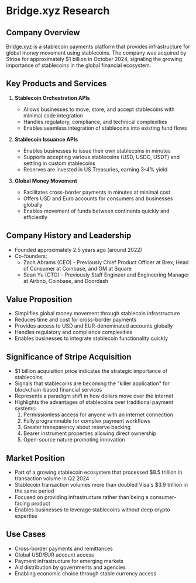 # Bridge.xyz Research

## Company Overview
Bridge.xyz is a stablecoin payments platform that provides infrastructure for global money movement using stablecoins. The company was acquired by Stripe for approximately $1 billion in October 2024, signaling the growing importance of stablecoins in the global financial ecosystem.

## Key Products and Services
1. **Stablecoin Orchestration APIs**
   - Allows businesses to move, store, and accept stablecoins with minimal code integration
   - Handles regulatory, compliance, and technical complexities
   - Enables seamless integration of stablecoins into existing fund flows

2. **Stablecoin Issuance APIs**
   - Enables businesses to issue their own stablecoins in minutes
   - Supports accepting various stablecoins (USD, USDC, USDT) and settling in custom stablecoins
   - Reserves are invested in US Treasuries, earning 3-4% yield

3. **Global Money Movement**
   - Facilitates cross-border payments in minutes at minimal cost
   - Offers USD and Euro accounts for consumers and businesses globally
   - Enables movement of funds between continents quickly and efficiently

## Company History and Leadership
- Founded approximately 2.5 years ago (around 2022)
- Co-founders:
  - Zach Abrams (CEO) - Previously Chief Product Officer at Brex, Head of Consumer at Coinbase, and GM at Square
  - Sean Yu (CTO) - Previously Staff Engineer and Engineering Manager at Airbnb, Coinbase, and Doordash

## Value Proposition
- Simplifies global money movement through stablecoin infrastructure
- Reduces time and cost for cross-border payments
- Provides access to USD and EUR-denominated accounts globally
- Handles regulatory and compliance complexities
- Enables businesses to integrate stablecoin functionality quickly

## Significance of Stripe Acquisition
- $1 billion acquisition price indicates the strategic importance of stablecoins
- Signals that stablecoins are becoming the "killer application" for blockchain-based financial services
- Represents a paradigm shift in how dollars move over the internet
- Highlights the advantages of stablecoins over traditional payment systems:
  1. Permissionless access for anyone with an internet connection
  2. Fully programmable for complex payment workflows
  3. Greater transparency about reserve backing
  4. Bearer instrument properties allowing direct ownership
  5. Open-source nature promoting innovation

## Market Position
- Part of a growing stablecoin ecosystem that processed $8.5 trillion in transaction volume in Q2 2024
- Stablecoin transaction volumes more than doubled Visa's $3.9 trillion in the same period
- Focused on providing infrastructure rather than being a consumer-facing product
- Enables businesses to leverage stablecoins without deep crypto expertise

## Use Cases
- Cross-border payments and remittances
- Global USD/EUR account access
- Payment infrastructure for emerging markets
- Aid distribution by governments and agencies
- Enabling economic choice through stable currency access
